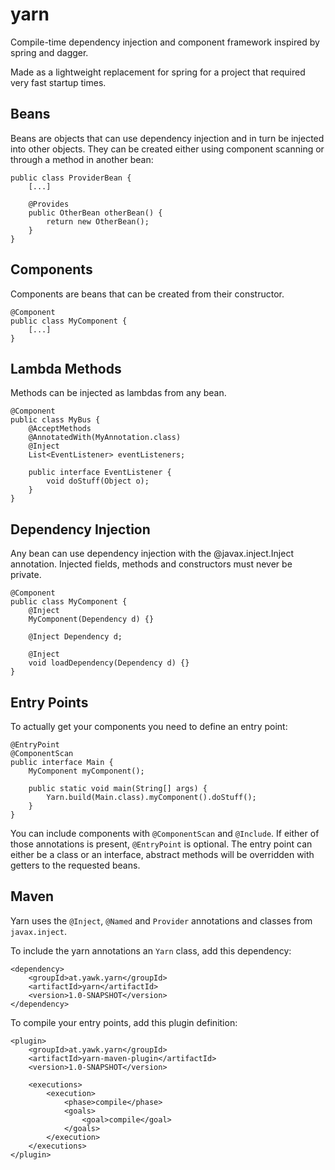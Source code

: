 yarn
====

Compile-time dependency injection and component framework inspired by spring and dagger.

Made as a lightweight replacement for spring for a project that required very fast startup times.

Beans
-----

Beans are objects that can use dependency injection and in turn be injected into other objects. They can be created either using component scanning or through a method in another bean:

```
public class ProviderBean {
    [...]

    @Provides
    public OtherBean otherBean() {
        return new OtherBean();
    }
}
```

Components
----------

Components are beans that can be created from their constructor.

```
@Component
public class MyComponent {
    [...]
}
```

Lambda Methods
--------------

Methods can be injected as lambdas from any bean.

```
@Component
public class MyBus {
    @AcceptMethods
    @AnnotatedWith(MyAnnotation.class)
    @Inject
    List<EventListener> eventListeners;

    public interface EventListener {
        void doStuff(Object o);
    }
}
```

Dependency Injection
--------------------

Any bean can use dependency injection with the @javax.inject.Inject annotation. Injected fields, methods and constructors must never be private.

```
@Component
public class MyComponent {
    @Inject 
    MyComponent(Dependency d) {}

    @Inject Dependency d;

    @Inject
    void loadDependency(Dependency d) {}
}
```

Entry Points
------------

To actually get your components you need to define an entry point:

```
@EntryPoint
@ComponentScan
public interface Main {
    MyComponent myComponent();

    public static void main(String[] args) {
        Yarn.build(Main.class).myComponent().doStuff();
    }
}
```

You can include components with `@ComponentScan` and `@Include`. If either of those annotations is present, `@EntryPoint` is optional. The entry point can either be a class or an interface, abstract methods will be overridden with getters to the requested beans.

Maven
-----

Yarn uses the `@Inject`, `@Named` and `Provider` annotations and classes from `javax.inject`.

To include the yarn annotations an `Yarn` class, add this dependency:

```
<dependency>
    <groupId>at.yawk.yarn</groupId>
    <artifactId>yarn</artifactId>
    <version>1.0-SNAPSHOT</version>
</dependency>
```

To compile your entry points, add this plugin definition:

```
<plugin>
    <groupId>at.yawk.yarn</groupId>
    <artifactId>yarn-maven-plugin</artifactId>
    <version>1.0-SNAPSHOT</version>

    <executions>
        <execution>
            <phase>compile</phase>
            <goals>
                <goal>compile</goal>
            </goals>
        </execution>
    </executions>
</plugin>
```

